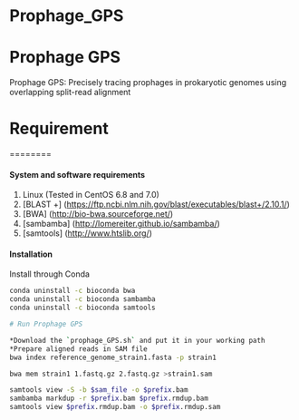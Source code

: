 # Prophage_GPS

Prophage GPS
========

Prophage GPS: Precisely tracing prophages in prokaryotic genomes using overlapping split-read alignment

# Requirement
========

#### System and software requirements

1. Linux (Tested in CentOS 6.8 and 7.0)
2. [BLAST +] (https://ftp.ncbi.nlm.nih.gov/blast/executables/blast+/2.10.1/)
3. [BWA] (http://bio-bwa.sourceforge.net/)
4. [sambamba] (http://lomereiter.github.io/sambamba/)
5. [samtools] (http://www.htslib.org/)

#### Installation

Install through Conda
```Bash
conda uninstall -c bioconda bwa
conda uninstall -c bioconda sambamba
conda uninstall -c bioconda samtools

# Run Prophage GPS

*Download the `prophage_GPS.sh` and put it in your working path
*Prepare aligned reads in SAM file
bwa index reference_genome_strain1.fasta -p strain1

bwa mem strain1 1.fastq.gz 2.fastq.gz >strain1.sam

samtools view -S -b $sam_file -o $prefix.bam
sambamba markdup -r $prefix.bam $prefix.rmdup.bam
samtools view $prefix.rmdup.bam -o $prefix.rmdup.sam 
